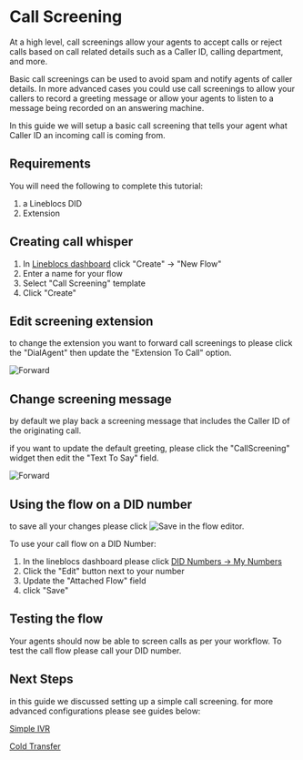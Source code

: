 # Call Screening

At a high level, call screenings allow your agents to accept calls or reject calls based on call related details such as a Caller ID, calling department, and more. 

Basic call screenings can be used to avoid spam and notify agents of caller details. In more advanced cases you could use call screenings to allow your callers to record a greeting message or allow your agents to listen to a message being recorded on an answering machine.

In this guide we will setup a basic call screening that tells your agent what Caller ID an incoming call is coming from.

## Requirements

You will need the following to complete this tutorial:

1. a Lineblocs DID 
2. Extension

## Creating call whisper

1. In [Lineblocs dashboard](https://app.lineblocs.com/#/dashboard) click "Create" -> "New Flow"
2. Enter a name for your flow
3. Select "Call Screening" template
4. Click "Create"

## Edit screening extension

to change the extension you want to forward call screenings to please click the "DialAgent" then update the "Extension To Call" option.

![Forward](/img/frontend/docs/screening/forward-opts.png)

## Change screening message

by default we play back a screening message that includes the Caller ID of the originating call.

if you want to update the default greeting, please click the "CallScreening" widget then edit the "Text To Say" field.

![Forward](/img/frontend/docs/screening/screen-opts.png)

## Using the flow on a DID number

to save all your changes please click ![Save](/img/frontend/docs/shared/save.png) in the flow editor.

To use your call flow on a DID Number:

1. In the lineblocs dashboard please click [DID Numbers -> My Numbers](https://app.lineblocs.com/#/dashboard/dids/my-numbers)
2. Click the "Edit" button next to your number
3. Update the "Attached Flow" field
4. click "Save"

## Testing the flow

Your agents should now be able to screen calls as per your workflow. To test the call flow please call your DID number.

## Next Steps

in this guide we discussed setting up a simple call screening. for more advanced configurations please see guides below:

[Simple IVR](http://lineblocs.com/resources/quickstarts/basic-ivr)

[Cold Transfer](https://lineblocs.com/resources/quickstarts/create-cold-transfer)
